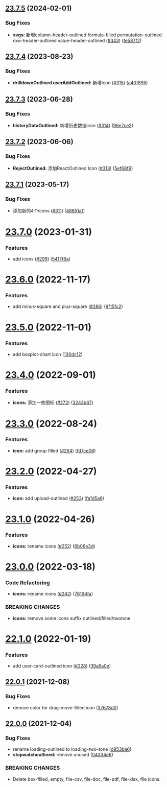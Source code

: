 ## [23.7.5](https://github.com/growingio/gio-design-icons/compare/v23.7.4...v23.7.5) (2024-02-01)


### Bug Fixes

* **svgs:** 新增column-header-outlined formula-filled permutation-outlined row-header-outlined value-header-outlined ([#343](https://github.com/growingio/gio-design-icons/issues/343)) ([fe587f2](https://github.com/growingio/gio-design-icons/commit/fe587f27e03a81290e73b4dce0d8d9bb02840068))

## [23.7.4](https://github.com/growingio/gio-design-icons/compare/v23.7.3...v23.7.4) (2023-08-23)


### Bug Fixes

* **drilldownOutlined userAddOutlined:** 新增icon ([#315](https://github.com/growingio/gio-design-icons/issues/315)) ([a40f895](https://github.com/growingio/gio-design-icons/commit/a40f895a22339d4b2c84be27369ff5b21848d9ba))

## [23.7.3](https://github.com/growingio/gio-design-icons/compare/v23.7.2...v23.7.3) (2023-06-28)


### Bug Fixes

* **historyDataOutlined:** 新增历史数据icon ([#314](https://github.com/growingio/gio-design-icons/issues/314)) ([96e7ce2](https://github.com/growingio/gio-design-icons/commit/96e7ce217e61da42c356a54288f1f6a3a2f3342b))

## [23.7.2](https://github.com/growingio/gio-design-icons/compare/v23.7.1...v23.7.2) (2023-06-06)


### Bug Fixes

* **RejectOutlined:** 添加ReactOutlined Icon ([#313](https://github.com/growingio/gio-design-icons/issues/313)) ([5ef68f9](https://github.com/growingio/gio-design-icons/commit/5ef68f9a9bb31c5f7310654c700627bd5bdd0220))

## [23.7.1](https://github.com/growingio/gio-design-icons/compare/v23.7.0...v23.7.1) (2023-05-17)


### Bug Fixes

* 添加新的4个icons ([#311](https://github.com/growingio/gio-design-icons/issues/311)) ([48651af](https://github.com/growingio/gio-design-icons/commit/48651af46118dcfd62786c49242773671bb4a4fd))

# [23.7.0](https://github.com/growingio/gio-design-icons/compare/v23.6.0...v23.7.0) (2023-01-31)


### Features

* add icons ([#299](https://github.com/growingio/gio-design-icons/issues/299)) ([5417f6a](https://github.com/growingio/gio-design-icons/commit/5417f6a0c6b048607ca5eee9333226948ae2e14f))

# [23.6.0](https://github.com/growingio/gio-design-icons/compare/v23.5.0...v23.6.0) (2022-11-17)


### Features

* add minus-square and plus-square ([#286](https://github.com/growingio/gio-design-icons/issues/286)) ([9f15fc2](https://github.com/growingio/gio-design-icons/commit/9f15fc26de0bc24426196a55aa2a15c90674e2fc))

# [23.5.0](https://github.com/growingio/gio-design-icons/compare/v23.4.0...v23.5.0) (2022-11-01)


### Features

* add boxplot-chart icon ([130dc12](https://github.com/growingio/gio-design-icons/commit/130dc12d00dbadb346beb0ba60a0bb3cd0c08bd9))

# [23.4.0](https://github.com/growingio/gio-design-icons/compare/v23.3.0...v23.4.0) (2022-09-01)


### Features

* **icons:** 添加一些图标 ([#272](https://github.com/growingio/gio-design-icons/issues/272)) ([3243b67](https://github.com/growingio/gio-design-icons/commit/3243b677057b3df395aa372d3d56aebc3cd91bed))

# [23.3.0](https://github.com/growingio/gio-design-icons/compare/v23.2.0...v23.3.0) (2022-08-24)


### Features

* **icon:** add group filled ([#264](https://github.com/growingio/gio-design-icons/issues/264)) ([fd7ce08](https://github.com/growingio/gio-design-icons/commit/fd7ce08ec078c774260cb5074d49964e58850a30))

# [23.2.0](https://github.com/growingio/gio-design-icons/compare/v23.1.0...v23.2.0) (2022-04-27)


### Features

* **icon:** add upload-outlined ([#253](https://github.com/growingio/gio-design-icons/issues/253)) ([fa1d5a6](https://github.com/growingio/gio-design-icons/commit/fa1d5a6532efbf5b03d8df7390e655ce0d7cf0b0))

# [23.1.0](https://github.com/growingio/gio-design-icons/compare/v23.0.0...v23.1.0) (2022-04-26)


### Features

* **icons:** rename icons ([#252](https://github.com/growingio/gio-design-icons/issues/252)) ([6b06e3d](https://github.com/growingio/gio-design-icons/commit/6b06e3d9ec02250afb409cbc9d6517effec167c9))

# [23.0.0](https://github.com/growingio/gio-design-icons/compare/v22.1.0...v23.0.0) (2022-03-18)


### Code Refactoring

* **icons:** rename icons ([#242](https://github.com/growingio/gio-design-icons/issues/242)) ([76164fa](https://github.com/growingio/gio-design-icons/commit/76164fa9f9b1d7a08ad4bde73930c471823203a6))


### BREAKING CHANGES

* **icons:** remove some icons suffix outlined/filled/twotone

# [22.1.0](https://github.com/growingio/gio-design-icons/compare/v22.0.1...v22.1.0) (2022-01-19)


### Features

* add user-card-outlined icon ([#228](https://github.com/growingio/gio-design-icons/issues/228)) ([39a9a0e](https://github.com/growingio/gio-design-icons/commit/39a9a0efe82710897c0ce195d617d1ad6081e420))

## [22.0.1](https://github.com/growingio/gio-design-icons/compare/v22.0.0...v22.0.1) (2021-12-08)


### Bug Fixes

* remove color for drag-move-filled icon ([37678d0](https://github.com/growingio/gio-design-icons/commit/37678d0bbbd3ca41cdff6c040f19ebd87c874aa4))

## [22.0.0](https://github.com/growingio/gio-design-icons/compare/v21.11.1...v22.0.0) (2021-12-04)


### Bug Fixes

* rename loading-outlined to loading-two-tone ([d953ba6](https://github.com/growingio/gio-design-icons/commit/d953ba6aa62921f35dd95da84a158a6bbf5fd796))
* **stopwatchoutlined:** remove unused <g/> ([04334e6](https://github.com/growingio/gio-design-icons/commit/04334e62dd5938d3accfb5b23cc42a86f6fb8d93))


### BREAKING CHANGES

* Delete box-filled, empty, file-csv, file-doc, file-pdf, file-xlsx, file icons.
